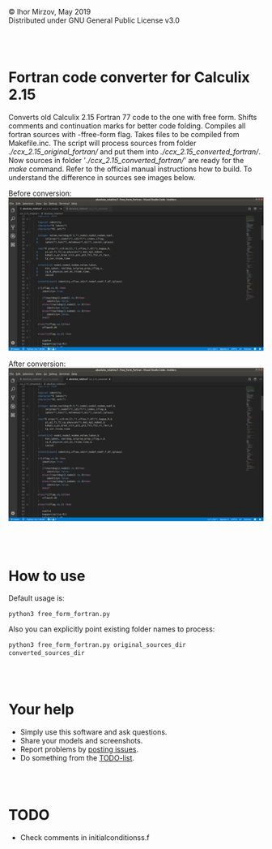 © Ihor Mirzov, May 2019  
Distributed under GNU General Public License v3.0

<br/><br/>



# Fortran code converter for Calculix 2.15

Converts old Calculix 2.15 Fortran 77 code to the one with free form. Shifts comments and continuation marks for better code folding. Compiles all fortran sources with -ffree-form flag. Takes files to be compiled from Makefile.inc. The script will process sources from folder *./ccx_2.15_original_fortran/* and put them into *./ccx_2.15_converted_fortran/*. Now sources in folder '*./ccx_2.15_converted_fortran/*' are ready for the *make* command. Refer to the official manual instructions how to build. To understand the difference in sources see images below.

Before conversion:  
![before conversion](img_original.png "before conversion")

After conversion:  
![after conversion](img_converted.png "after conversion")

<br/><br/>



# How to use

Default usage is:

    python3 free_form_fortran.py

Also you can explicitly point existing folder names to process:

    python3 free_form_fortran.py original_sources_dir converted_sources_dir

<br/><br/>



# Your help

- Simply use this software and ask questions.
- Share your models and screenshots.
- Report problems by [posting issues](https://github.com/imirzov/ccx_free_form_fortran/issues).
- Do something from the [TODO-list](#TODO).

<br/><br/>



# TODO

- Check comments in initialconditionss.f